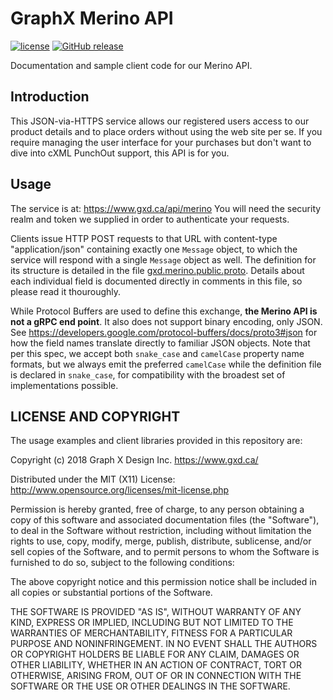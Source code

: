 # GraphX Merino API

[![license](https://img.shields.io/github/license/graphx-design/merino-api-clients.svg?style=plastic)]() [![GitHub release](https://img.shields.io/github/release/graphx-design/merino-api-clients.svg?style=plastic)]()

Documentation and sample client code for our Merino API.

## Introduction

This JSON-via-HTTPS service allows our registered users access to our product details and to place orders without using the web site per se.  If you require managing the user interface for your purchases but don't want to dive into cXML PunchOut support, this API is for you.

## Usage

The service is at: <https://www.gxd.ca/api/merino>  You will need the security realm and token we supplied in order to authenticate your requests.

Clients issue HTTP POST requests to that URL with content-type "application/json" containing exactly one `Message` object, to which the service will respond with a single `Message` object as well.  The definition for its structure is detailed in the file [gxd.merino.public.proto](https://github.com/graphx-design/merino-api-clients/blob/master/gxd.merino.public.proto).  Details about each individual field is documented directly in comments in this file, so please read it thouroughly.

While Protocol Buffers are used to define this exchange, **the Merino API is not a gRPC end point**.  It also does not support binary encoding, only JSON.  See <https://developers.google.com/protocol-buffers/docs/proto3#json> for how the field names translate directly to familiar JSON objects.  Note that per this spec, we accept both `snake_case` and `camelCase` property name formats, but we always emit the preferred `camelCase` while the definition file is declared in `snake_case`, for compatibility with the broadest set of implementations possible.

## LICENSE AND COPYRIGHT

The usage examples and client libraries provided in this repository are:

Copyright (c) 2018 Graph X Design Inc. <https://www.gxd.ca/>

Distributed under the MIT (X11) License:
http://www.opensource.org/licenses/mit-license.php

Permission is hereby granted, free of charge, to any person obtaining a copy of this software and associated documentation files (the "Software"), to deal in the Software without restriction, including without limitation the rights to use, copy, modify, merge, publish, distribute, sublicense, and/or sell copies of the Software, and to permit persons to whom the Software is furnished to do so, subject to the following conditions:

The above copyright notice and this permission notice shall be included in all copies or substantial portions of the Software.

THE SOFTWARE IS PROVIDED "AS IS", WITHOUT WARRANTY OF ANY KIND, EXPRESS OR IMPLIED, INCLUDING BUT NOT LIMITED TO THE WARRANTIES OF MERCHANTABILITY, FITNESS FOR A PARTICULAR PURPOSE AND NONINFRINGEMENT. IN NO EVENT SHALL THE AUTHORS OR COPYRIGHT HOLDERS BE LIABLE FOR ANY CLAIM, DAMAGES OR OTHER LIABILITY, WHETHER IN AN ACTION OF CONTRACT, TORT OR OTHERWISE, ARISING FROM, OUT OF OR IN CONNECTION WITH THE SOFTWARE OR THE USE OR OTHER DEALINGS IN THE SOFTWARE.
